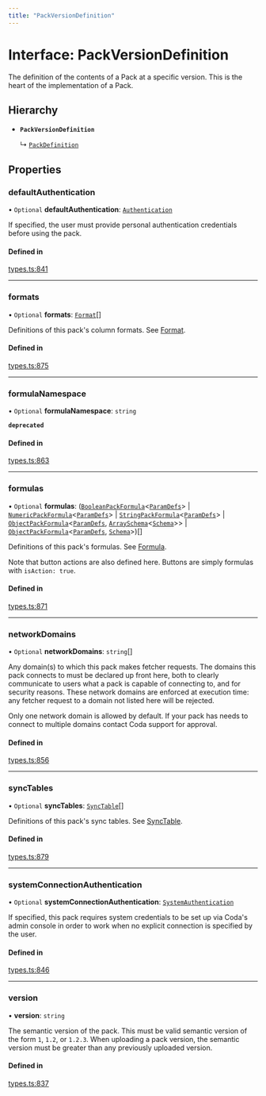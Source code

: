 ```yaml
---
title: "PackVersionDefinition"
---
```

# Interface: PackVersionDefinition

The definition of the contents of a Pack at a specific version. This is the
heart of the implementation of a Pack.

## Hierarchy

- **`PackVersionDefinition`**

  ↳ [`PackDefinition`](PackDefinition.md)

## Properties

### defaultAuthentication

• `Optional` **defaultAuthentication**: [`Authentication`](../types/Authentication.md)

If specified, the user must provide personal authentication credentials before using the pack.

#### Defined in

[types.ts:841](https://github.com/coda/packs-sdk/blob/main/types.ts#L841)

___

### formats

• `Optional` **formats**: [`Format`](Format.md)[]

Definitions of this pack's column formats. See [Format](Format.md).

#### Defined in

[types.ts:875](https://github.com/coda/packs-sdk/blob/main/types.ts#L875)

___

### formulaNamespace

• `Optional` **formulaNamespace**: `string`

**`deprecated`**

#### Defined in

[types.ts:863](https://github.com/coda/packs-sdk/blob/main/types.ts#L863)

___

### formulas

• `Optional` **formulas**: ([`BooleanPackFormula`](../types/BooleanPackFormula.md)<[`ParamDefs`](../types/ParamDefs.md)\> \| [`NumericPackFormula`](../types/NumericPackFormula.md)<[`ParamDefs`](../types/ParamDefs.md)\> \| [`StringPackFormula`](../types/StringPackFormula.md)<[`ParamDefs`](../types/ParamDefs.md)\> \| [`ObjectPackFormula`](../types/ObjectPackFormula.md)<[`ParamDefs`](../types/ParamDefs.md), [`ArraySchema`](ArraySchema.md)<[`Schema`](../types/Schema.md)\>\> \| [`ObjectPackFormula`](../types/ObjectPackFormula.md)<[`ParamDefs`](../types/ParamDefs.md), [`Schema`](../types/Schema.md)\>)[]

Definitions of this pack's formulas. See [Formula](../types/Formula.md).

Note that button actions are also defined here. Buttons are simply formulas
with `isAction: true`.

#### Defined in

[types.ts:871](https://github.com/coda/packs-sdk/blob/main/types.ts#L871)

___

### networkDomains

• `Optional` **networkDomains**: `string`[]

Any domain(s) to which this pack makes fetcher requests. The domains this pack connects to must be
declared up front here, both to clearly communicate to users what a pack is capable of connecting to,
and for security reasons. These network domains are enforced at execution time: any fetcher request
to a domain not listed here will be rejected.

Only one network domain is allowed by default. If your pack has needs to connect to multiple domains
contact Coda support for approval.

#### Defined in

[types.ts:856](https://github.com/coda/packs-sdk/blob/main/types.ts#L856)

___

### syncTables

• `Optional` **syncTables**: [`SyncTable`](../types/SyncTable.md)[]

Definitions of this pack's sync tables. See [SyncTable](../types/SyncTable.md).

#### Defined in

[types.ts:879](https://github.com/coda/packs-sdk/blob/main/types.ts#L879)

___

### systemConnectionAuthentication

• `Optional` **systemConnectionAuthentication**: [`SystemAuthentication`](../types/SystemAuthentication.md)

If specified, this pack requires system credentials to be set up via Coda's admin console in order to work when no
explicit connection is specified by the user.

#### Defined in

[types.ts:846](https://github.com/coda/packs-sdk/blob/main/types.ts#L846)

___

### version

• **version**: `string`

The semantic version of the pack. This must be valid semantic version of the form `1`, `1.2`, or `1.2.3`.
When uploading a pack version, the semantic version must be greater than any previously uploaded version.

#### Defined in

[types.ts:837](https://github.com/coda/packs-sdk/blob/main/types.ts#L837)

